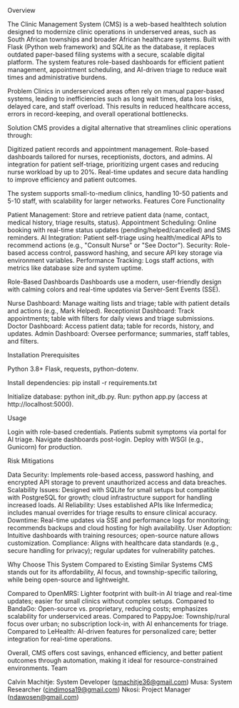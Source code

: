 Overview

The Clinic Management System (CMS) is a web-based healthtech solution designed to modernize clinic operations in underserved areas, such as South African townships and broader African healthcare systems. Built with Flask (Python web framework) and SQLite as the database, it replaces outdated paper-based filing systems with a secure, scalable digital platform. The system features role-based dashboards for efficient patient management, appointment scheduling, and AI-driven triage to reduce wait times and administrative burdens.

Problem
Clinics in underserviced areas often rely on manual paper-based systems, leading to inefficiencies such as long wait times, data loss risks, delayed care, and staff overload. This results in reduced healthcare access, errors in record-keeping, and overall operational bottlenecks.

Solution
CMS provides a digital alternative that streamlines clinic operations through:

Digitized patient records and appointment management.
Role-based dashboards tailored for nurses, receptionists, doctors, and admins.
AI integration for patient self-triage, prioritizing urgent cases and reducing nurse workload by up to 20%.
Real-time updates and secure data handling to improve efficiency and patient outcomes.

The system supports small-to-medium clinics, handling 10-50 patients and 5-10 staff, with scalability for larger networks.
Features
Core Functionality

Patient Management: Store and retrieve patient data (name, contact, medical history, triage results, status).
Appointment Scheduling: Online booking with real-time status updates (pending/helped/cancelled) and SMS reminders.
AI Integration: Patient self-triage using health/medical APIs to recommend actions (e.g., "Consult Nurse" or "See Doctor").
Security: Role-based access control, password hashing, and secure API key storage via environment variables.
Performance Tracking: Logs staff actions, with metrics like database size and system uptime.

Role-Based Dashboards
Dashboards use a modern, user-friendly design with calming colors and real-time updates via Server-Sent Events (SSE).

Nurse Dashboard: Manage waiting lists and triage; table with patient details and actions (e.g., Mark Helped).
Receptionist Dashboard: Track appointments; table with filters for daily views and triage submissions.
Doctor Dashboard: Access patient data; table for records, history, and updates.
Admin Dashboard: Oversee performance; summaries, staff tables, and filters.

Installation
Prerequisites

Python 3.8+
Flask, requests, python-dotenv.

Install dependencies:
pip install -r requirements.txt

Initialize database: python init_db.py.
Run: python app.py (access at http://localhost:5000).

Usage

Login with role-based credentials.
Patients submit symptoms via portal for AI triage.
Navigate dashboards post-login.
Deploy with WSGI (e.g., Gunicorn) for production.

Risk Mitigations

Data Security: Implements role-based access, password hashing, and encrypted API storage to prevent unauthorized access and data breaches.
Scalability Issues: Designed with SQLite for small setups but compatible with PostgreSQL for growth; cloud infrastructure support for handling increased loads.
AI Reliability: Uses established APIs like Infermedica; includes manual overrides for triage results to ensure clinical accuracy.
Downtime: Real-time updates via SSE and performance logs for monitoring; recommends backups and cloud hosting for high availability.
User Adoption: Intuitive dashboards with training resources; open-source nature allows customization.
Compliance: Aligns with healthcare data standards (e.g., secure handling for privacy); regular updates for vulnerability patches.

Why Choose This System Compared to Existing Similar Systems
CMS stands out for its affordability, AI focus, and township-specific tailoring, while being open-source and lightweight.

Compared to OpenMRS: Lighter footprint with built-in AI triage and real-time updates; easier for small clinics without complex setups.
Compared to BandaGo: Open-source vs. proprietary, reducing costs; emphasizes scalability for underserviced areas.
Compared to PappyJoe: Township/rural focus over urban; no subscription lock-in, with AI enhancements for triage.
Compared to LeHealth: AI-driven features for personalized care; better integration for real-time operations.

Overall, CMS offers cost savings, enhanced efficiency, and better patient outcomes through automation, making it ideal for resource-constrained environments.
Team

Calvin Machitje: System Developer (smachitje36@gmail.com)
Musa: System Researcher (cindimosa19@gmail.com)
Nkosi: Project Manager (ndawosen@gmail.com)

